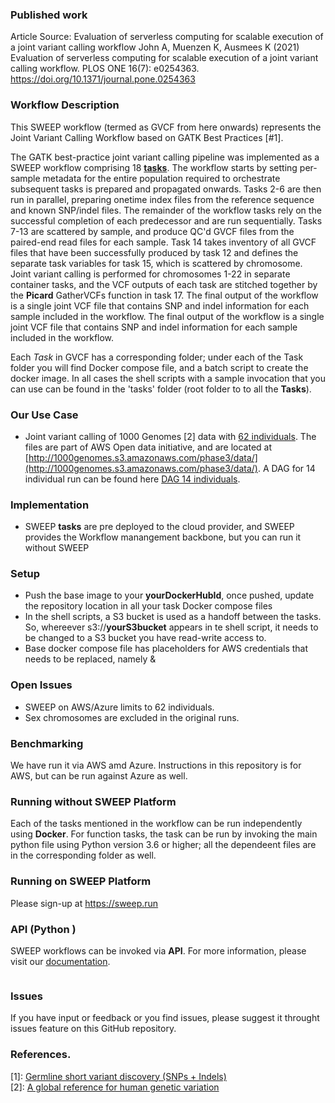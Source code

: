 ### Published work

Article Source: Evaluation of serverless computing for scalable execution of a joint variant calling workflow 
John A, Muenzen K, Ausmees K (2021) Evaluation of serverless computing for scalable execution of a joint variant calling workflow. PLOS ONE 16(7): e0254363. https://doi.org/10.1371/journal.pone.0254363

### Workflow Description

This SWEEP workflow (termed as GVCF from here onwards) represents the Joint Variant Calling Workflow based on GATK Best Practices [#1].

The GATK best-practice joint variant calling pipeline was implemented as a SWEEP workflow comprising 18 [**tasks**](/tasks). The workflow starts by setting per-sample metadata for the entire population required to orchestrate subsequent tasks is prepared and propagated onwards. Tasks 2-6 are then run in parallel, preparing onetime index files from the reference sequence and known SNP/indel files. 
The remainder of the workflow tasks rely on the successful completion of each predecessor and are run sequentially. Tasks 7-13 are scattered by sample, and produce QC'd GVCF files from the paired-end read files for each sample. Task 14 takes inventory of all GVCF files that have been successfully produced by task 12 and defines the separate task variables for task 15, which is scattered by chromosome. 
Joint variant calling is performed for chromosomes 1-22 in separate container tasks, and the VCF outputs of each task are stitched together by the **Picard** GatherVCFs function in task 17. The final output of the workflow is a single joint VCF file that contains SNP and indel information for each sample included in the workflow. 
The final output of the workflow is a single joint VCF file that contains SNP and indel information for each sample included in the workflow. 

Each *Task* in GVCF has a corresponding folder; under each of the Task folder you will find Docker compose file, and a batch script to create the docker image. In all cases
the shell scripts with  a sample invocation that you can use can be found in the 'tasks' folder (root folder to to all the **Tasks**).
 
### Our Use Case 

* Joint variant calling of 1000 Genomes [2] data with [62 individuals](/tasks/Task0/all_eur_afr_pruned.csv). The files are part of AWS Open data initiative, and are located at
[http://1000genomes.s3.amazonaws.com/phase3/data/](http://1000genomes.s3.amazonaws.com/phase3/data/).  A DAG for 14 individual run can be found here [DAG 14 individuals](/dag_genomics.pdf).

### Implementation 

* SWEEP **tasks** are pre deployed to the cloud provider, and SWEEP provides the Workflow manangement backbone, but you can run it without SWEEP

### Setup

* Push the base image to your **yourDockerHubId**, once pushed, update the repository location in all your task Docker compose files
* In the shell scripts, a S3 bucket is used as a handoff between the tasks. So, whereever s3://**yourS3bucket** appears in te shell script, it needs to be changed to a S3 bucket you have read-write access to.
* Base docker compose file has placeholders for AWS credentials that needs to be replaced, namely <yourAWSAccessKey> & <yourAWSSecretAccessKey>

### Open Issues 

* SWEEP on AWS/Azure limits to 62 individuals.
* Sex chromosomes are excluded in the original runs.

### Benchmarking
                   
We have run it via AWS amd Azure. Instructions in this repository is for AWS, but can be run against Azure as well.

### Running without SWEEP Platform 

Each of the tasks mentioned in the workflow can be run independently using **Docker**. For function tasks, the task can be run by invoking the main python file using Python version 3.6 or higher; all the dependeent files are in the corresponding folder as well.

### Running on SWEEP Platform 

Please sign-up at https://sweep.run

### API (Python )

SWEEP workflows can be invoked via **API**. For more information, please visit our [documentation](https://docs.sweep.run).

```python

```
### Issues

If you have input or feedback or you find issues, please suggest it throught issues feature on this GitHub repository.

### References.

[1]: [Germline short variant discovery (SNPs + Indels)](https://gatk.broadinstitute.org/hc/en-us/articles/360035535932-Germline-short-variant-discovery-SNPs-Indels-)  
[2]: [A global reference for human genetic variation](https://www.nature.com/articles/nature15393)  


